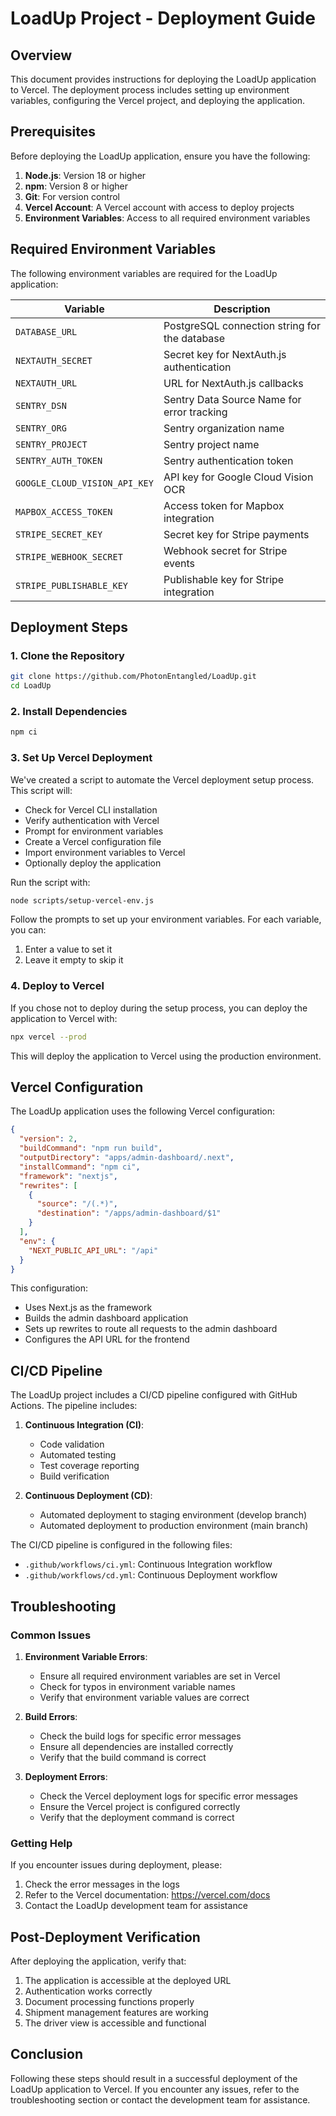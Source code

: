 # LoadUp Project - Deployment Guide

## Overview

This document provides instructions for deploying the LoadUp application to Vercel. The deployment process includes setting up environment variables, configuring the Vercel project, and deploying the application.

## Prerequisites

Before deploying the LoadUp application, ensure you have the following:

1. **Node.js**: Version 18 or higher
2. **npm**: Version 8 or higher
3. **Git**: For version control
4. **Vercel Account**: A Vercel account with access to deploy projects
5. **Environment Variables**: Access to all required environment variables

## Required Environment Variables

The following environment variables are required for the LoadUp application:

| Variable | Description |
|----------|-------------|
| `DATABASE_URL` | PostgreSQL connection string for the database |
| `NEXTAUTH_SECRET` | Secret key for NextAuth.js authentication |
| `NEXTAUTH_URL` | URL for NextAuth.js callbacks |
| `SENTRY_DSN` | Sentry Data Source Name for error tracking |
| `SENTRY_ORG` | Sentry organization name |
| `SENTRY_PROJECT` | Sentry project name |
| `SENTRY_AUTH_TOKEN` | Sentry authentication token |
| `GOOGLE_CLOUD_VISION_API_KEY` | API key for Google Cloud Vision OCR |
| `MAPBOX_ACCESS_TOKEN` | Access token for Mapbox integration |
| `STRIPE_SECRET_KEY` | Secret key for Stripe payments |
| `STRIPE_WEBHOOK_SECRET` | Webhook secret for Stripe events |
| `STRIPE_PUBLISHABLE_KEY` | Publishable key for Stripe integration |

## Deployment Steps

### 1. Clone the Repository

```bash
git clone https://github.com/PhotonEntangled/LoadUp.git
cd LoadUp
```

### 2. Install Dependencies

```bash
npm ci
```

### 3. Set Up Vercel Deployment

We've created a script to automate the Vercel deployment setup process. This script will:

- Check for Vercel CLI installation
- Verify authentication with Vercel
- Prompt for environment variables
- Create a Vercel configuration file
- Import environment variables to Vercel
- Optionally deploy the application

Run the script with:

```bash
node scripts/setup-vercel-env.js
```

Follow the prompts to set up your environment variables. For each variable, you can:
1. Enter a value to set it
2. Leave it empty to skip it

### 4. Deploy to Vercel

If you chose not to deploy during the setup process, you can deploy the application to Vercel with:

```bash
npx vercel --prod
```

This will deploy the application to Vercel using the production environment.

## Vercel Configuration

The LoadUp application uses the following Vercel configuration:

```json
{
  "version": 2,
  "buildCommand": "npm run build",
  "outputDirectory": "apps/admin-dashboard/.next",
  "installCommand": "npm ci",
  "framework": "nextjs",
  "rewrites": [
    {
      "source": "/(.*)",
      "destination": "/apps/admin-dashboard/$1"
    }
  ],
  "env": {
    "NEXT_PUBLIC_API_URL": "/api"
  }
}
```

This configuration:
- Uses Next.js as the framework
- Builds the admin dashboard application
- Sets up rewrites to route all requests to the admin dashboard
- Configures the API URL for the frontend

## CI/CD Pipeline

The LoadUp project includes a CI/CD pipeline configured with GitHub Actions. The pipeline includes:

1. **Continuous Integration (CI)**:
   - Code validation
   - Automated testing
   - Test coverage reporting
   - Build verification

2. **Continuous Deployment (CD)**:
   - Automated deployment to staging environment (develop branch)
   - Automated deployment to production environment (main branch)

The CI/CD pipeline is configured in the following files:
- `.github/workflows/ci.yml`: Continuous Integration workflow
- `.github/workflows/cd.yml`: Continuous Deployment workflow

## Troubleshooting

### Common Issues

1. **Environment Variable Errors**:
   - Ensure all required environment variables are set in Vercel
   - Check for typos in environment variable names
   - Verify that environment variable values are correct

2. **Build Errors**:
   - Check the build logs for specific error messages
   - Ensure all dependencies are installed correctly
   - Verify that the build command is correct

3. **Deployment Errors**:
   - Check the Vercel deployment logs for specific error messages
   - Ensure the Vercel project is configured correctly
   - Verify that the deployment command is correct

### Getting Help

If you encounter issues during deployment, please:

1. Check the error messages in the logs
2. Refer to the Vercel documentation: https://vercel.com/docs
3. Contact the LoadUp development team for assistance

## Post-Deployment Verification

After deploying the application, verify that:

1. The application is accessible at the deployed URL
2. Authentication works correctly
3. Document processing functions properly
4. Shipment management features are working
5. The driver view is accessible and functional

## Conclusion

Following these steps should result in a successful deployment of the LoadUp application to Vercel. If you encounter any issues, refer to the troubleshooting section or contact the development team for assistance. 